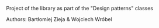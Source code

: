 Project of the library as part of the "Design patterns" classes

Authors: Bartłomiej Zieja & Wojciech Wróbel
